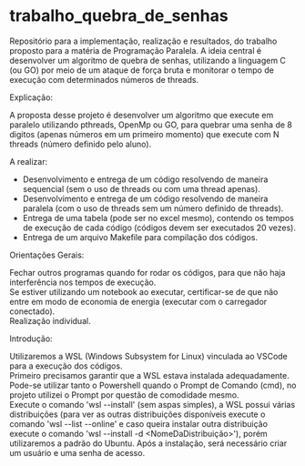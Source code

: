 # trabalho_quebra_de_senhas
Repositório para a implementação, realização e resultados, do trabalho proposto para a matéria de Programação Paralela. A ideia central é desenvolver um algoritmo de quebra de senhas, utilizando a linguagem C (ou GO) por meio de um ataque de força bruta e monitorar o tempo de execução com determinados números de threads.

Explicação:

A proposta desse projeto é desenvolver um algoritmo que execute em paralelo utilizando pthreads, OpenMp ou GO, para quebrar uma senha de 8 digitos (apenas números em um primeiro momento) que execute com N threads (número definido pelo aluno).

A realizar:

- Desenvolvimento e entrega de um código resolvendo de maneira sequencial (sem o uso de threads ou com uma thread apenas).
- Desenvolvimento e entrega de um código resolvendo de maneira paralela (com o uso de threads sem um número definido de threads).
- Entrega de uma tabela (pode ser no excel mesmo), contendo os tempos de execução de cada código (códigos devem ser executados 20 vezes).
- Entrega de um arquivo Makefile para compilação dos códigos.

Orientações Gerais:

Fechar outros programas quando for rodar os códigos, para que não haja interferência nos tempos de execução.  
Se estiver utilizando um notebook ao executar, certificar-se de que não entre em modo de economia de energia (executar com o carregador conectado).  
Realização individual.

Introdução:

Utilizaremos a WSL (Windows Subsystem for Linux) vinculada ao VSCode para a execução dos códigos.  
Primeiro precisamos garantir que a WSL estava instalada adequadamente.  
Pode-se utilizar tanto o Powershell quando o Prompt de Comando (cmd), no projeto utilizei o Prompt por questão de comodidade mesmo.  
Execute o comando 'wsl --install' (sem aspas simples), a WSL possui várias distribuições (para ver as outras distribuições disponíveis execute o comando 'wsl --list --online' e caso queira instalar outra distribuição execute o comando 'wsl --install -d <NomeDaDistribuição>'), porém utilizaremos a padrão do Ubuntu. 
Após a instalação, será necessário criar um usuário e uma senha de acesso.  
